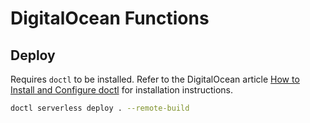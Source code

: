 # DigitalOcean Functions

## Deploy

Requires `doctl` to be installed. Refer to the DigitalOcean article [How to Install and Configure doctl](https://docs.digitalocean.com/reference/doctl/how-to/install/) for installation instructions.

```bash
doctl serverless deploy . --remote-build
```
